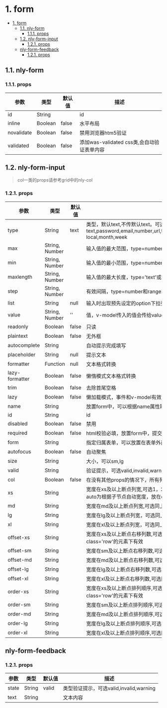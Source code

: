 # 1. form
<!-- TOC -->

- [1. form](#1-form)
  - [1.1. nly-form](#11-nly-form)
    - [1.1.1. props](#111-props)
  - [1.2. nly-form-input](#12-nly-form-input)
    - [1.2.1. props](#121-props)
  - [nly-form-feedback](#nly-form-feedback)
    - [1.2.1. props](#121-props-1)

<!-- /TOC -->
## 1.1. nly-form

### 1.1.1. props

参数 | 类型 |  默认值 | 描述
-|-|-|-
id | String |  | id
inline | Boolean | false | 水平布局
novalidate | Boolean | false | 禁用浏览器htm5验证
validated | Boolean | false | 添加was-validated css类,会自动验证表单内容

## 1.2. nly-form-input

> col一类的props请参考grid中的nly-col

### 1.2.1. props

参数 | 类型 |  默认值 | 描述
-|-|-|-
type | String | text | 类型，默认text,不传默认text。可选text,password,email,number,url,tel,search,range,color,date,time,datetime,datetime-local,month,week
max | String, Number |  | 输入值的最大范围，type=number和range才有效
min | String, Number |  | 输入值的最小范围，type=number和range才有效
maxlength | String, Number |  | 输入值的最大长度，type='text'或者'password'时有用
step | String, Number |  | 有效间隔，type=number和range才有效
list | String| null | 输入时出现预先设定的option下拉列表，password无效
value | String, Number| '' | 值，v-model传入的值会传给value
readonly | Boolean | false | 只读
plaintext | Boolean | false | 无外框
autocomplete | String |  | 自动提示完成填写
placeholder | String | null | 提示文本
formatter  | Function | null | 文本格式转换
lazy-formatter  | Boolean | false | 懒惰模式文本格式转换
trim | Boolean | false | 去除首尾空格
lazy | Boolean | false | 懒加载模式，事件和v-model有效
name | String |  | 放置form中，可以根据name属性取值
id | String |  | id
disabled | Boolean | false | 禁用
required | Boolean | false | html校验必填，放置form中，提交才会生效
form | String |  | 指定归属表单，可以放置在表单外面
autofocus | Boolean | false | 自动聚焦
size | String |  | 大小，可以sm,lg
valid | String |  | 验证提示，可选valid,invalid,warning,novalid
col | Boolean | false | 在没有其他props的情况下，所有列等宽,放在class='row'的元素下有效
xs | String |  | 宽度在xs及以上断点列宽,可选1，2，3，4，5，6，7，8，9，10，11，12，auto，auto为根据子节点自动宽度，放在class='row'的元素下有效
md | String |  | 宽度在md及以上断点列宽,可选同上
lg | String |  | 宽度在lg及以上断点列宽，可选同上
xl | String |  | 宽度在xl及以上断点列宽，可选同上
offset-xs | String |  | 宽度在xs及以上断点右移列数,可选0，2，3，4，5，6，7，8，9，10，11，放在class='row'的元素下有效
offset-sm | String |  | 宽度在sm及以上断点右移列数,可选同上
offset-md | String |  | 宽度在md及以上断点右移列数,可选同上
offset-lg | String |  | 宽度在lg及以上断点右移列数,可选同上
offset-xl | String |  | 宽度在xl及以上断点右移列数,可选同上
order-xs | String |  | 宽度在xs及以上断点排列顺序,可选0，2，3，4，5，6，7，8，9，10，11，12，放在class='row'的元素下有效
order-sm | String |  | 宽度在sm及以上断点排列顺序,可选同上
order-md | String |  | 宽度在md及以上断点排列顺序,可选同上
order-lg | String |  | 宽度在lg及以上断点排列顺序,可选同上
order-xl | String |  | 宽度在xl及以上断点排列顺序,可选同上

## nly-form-feedback

### 1.2.1. props

参数 | 类型 |  默认值 | 描述
-|-|-|-
state | String | valid | 类型验证提示，可选valid,invalid,warning
text | String |  | 文本内容